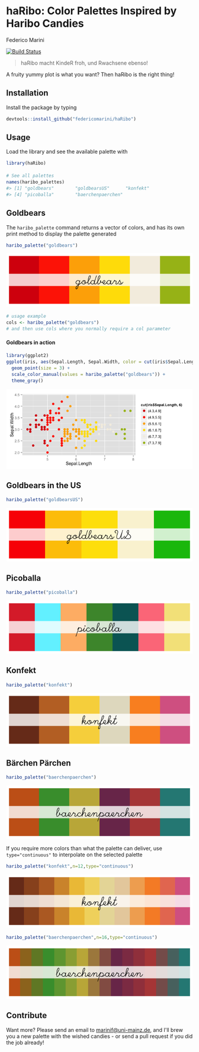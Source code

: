 # haRibo: Color Palettes Inspired by Haribo Candies
Federico Marini  
<!-- README.md is generated from README.Rmd. Please edit that file -->



[![Build Status](https://travis-ci.org/federicomarini/haRibo.png)](https://travis-ci.org/federicomarini/haRibo)  

> haRibo macht KindeR froh, und Rwachsene ebenso!

A fruity yummy plot is what you want? Then haRibo is the right thing!

## Installation

Install the package by typing

```R
devtools::install_github("federicomarini/haRibo")
```

## Usage

Load the library and see the available palette with


```r
library(haRibo)

# See all palettes
names(haribo_palettes)
#> [1] "goldbears"        "goldbearsUS"      "konfekt"         
#> [4] "picoballa"        "baerchenpaerchen"
```

## Goldbears

The `haribo_palette` command returns a vector of colors, and has its own print method to display the palette generated


```r
haribo_palette("goldbears")
```

![](figure/goldbears-1.png) 

```r
# usage example
cols <- haribo_palette("goldbears")
# and then use cols where you normally require a col parameter 
```

#### Goldbears in action


```r
library(ggplot2)
ggplot(iris, aes(Sepal.Length, Sepal.Width, color = cut(iris$Sepal.Length,6))) + 
  geom_point(size = 3) + 
  scale_color_manual(values = haribo_palette("goldbears")) + 
  theme_gray()
```

![](figure/grandbudapest-1.png) 

## Goldbears in the US


```r
haribo_palette("goldbearsUS")
```

![](figure/goldbearsUS-1.png) 


## Picoballa


```r
haribo_palette("picoballa")
```

![](figure/picoballa-1.png) 

## Konfekt


```r
haribo_palette("konfekt")
```

![](figure/konfekt-1.png) 

## Bärchen Pärchen


```r
haribo_palette("baerchenpaerchen")
```

![](figure/baerchenpaerchen-1.png) 

If you require more colors than what the palette can deliver, use `type="continuous"` to interpolate on the selected palette


```r
haribo_palette("konfekt",n=12,type="continuous")
```

![](figure/konfekt-cont-1.png) 


```r
haribo_palette("baerchenpaerchen",n=16,type="continuous")
```

![](figure/baerchenpaerchen-cont-1.png) 


## Contribute

Want more? Please send an email to marinif@uni-mainz.de, and I'll brew you a new palette with the wished candies - or send a pull request if you did the job already!

